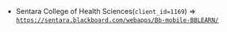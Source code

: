  - Sentara College of Health Sciences(`client_id=1169`) => [`https://sentara.blackboard.com/webapps/Bb-mobile-BBLEARN/`](https://sentara.blackboard.com/webapps/Bb-mobile-BBLEARN/)
